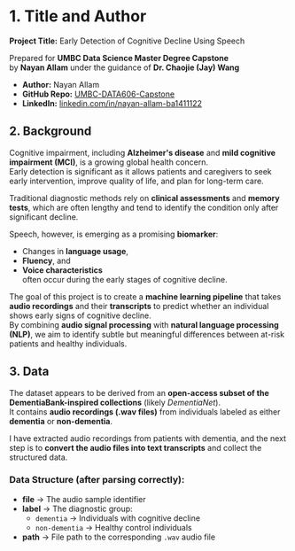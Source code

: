 # 1. Title and Author  

**Project Title:** Early Detection of Cognitive Decline Using Speech  

Prepared for **UMBC Data Science Master Degree Capstone**  
by **Nayan Allam** under the guidance of **Dr. Chaojie (Jay) Wang**  

- **Author:** Nayan Allam  
- **GitHub Repo:** [UMBC-DATA606-Capstone](https://github.com/Nayan1412/UMBC-DATA606-Capstone)  
- **LinkedIn:** [linkedin.com/in/nayan-allam-ba1411122](https://linkedin.com/in/nayan-allam-ba1411122)  

## 2. Background  

Cognitive impairment, including **Alzheimer's disease** and **mild cognitive impairment (MCI)**, is a growing global health concern.  
Early detection is significant as it allows patients and caregivers to seek early intervention, improve quality of life, and plan for long-term care.  

Traditional diagnostic methods rely on **clinical assessments** and **memory tests**, which are often lengthy and tend to identify the condition only after significant decline.  

Speech, however, is emerging as a promising **biomarker**:  
- Changes in **language usage**,  
- **Fluency**, and  
- **Voice characteristics**  
often occur during the early stages of cognitive decline.  

The goal of this project is to create a **machine learning pipeline** that takes **audio recordings** and their **transcripts** to predict whether an individual shows early signs of cognitive decline.  
By combining **audio signal processing** with **natural language processing (NLP)**, we aim to identify subtle but meaningful differences between at-risk patients and healthy individuals.  


## 3. Data  

The dataset appears to be derived from an **open-access subset of the DementiaBank-inspired collections** (likely *DementiaNet*).  
It contains **audio recordings (.wav files)** from individuals labeled as either **dementia** or **non-dementia**.  

I have extracted audio recordings from patients with dementia, and the next step is to **convert the audio files into text transcripts** and collect the structured data.  

###  Data Structure (after parsing correctly):  

- **file** → The audio sample identifier  
- **label** → The diagnostic group:  
  - `dementia` → Individuals with cognitive decline  
  - `non-dementia` → Healthy control individuals  
- **path** → File path to the corresponding `.wav` audio file  



